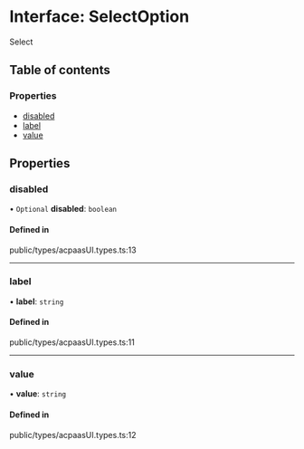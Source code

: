 # Interface: SelectOption

Select

## Table of contents

### Properties

- [disabled](../wiki/SelectOption#disabled)
- [label](../wiki/SelectOption#label)
- [value](../wiki/SelectOption#value)

## Properties

### disabled

• `Optional` **disabled**: `boolean`

#### Defined in

public/types/acpaasUI.types.ts:13

___

### label

• **label**: `string`

#### Defined in

public/types/acpaasUI.types.ts:11

___

### value

• **value**: `string`

#### Defined in

public/types/acpaasUI.types.ts:12
